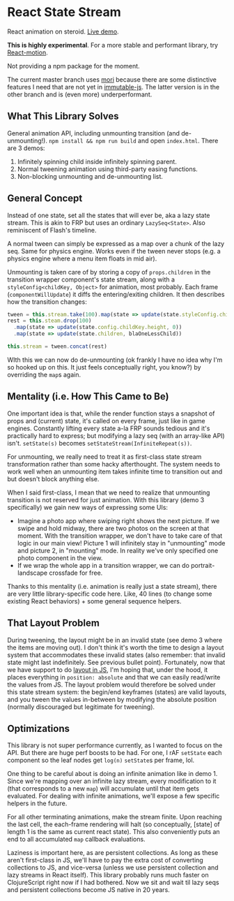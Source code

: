 # React State Stream

React animation on steroid. [Live demo](https://rawgit.com/chenglou/react-state-stream/master/index.html).

**This is highly experimental**. For a more stable and performant library, try [React-motion](https://github.com/chenglou/react-motion).

Not providing a npm package for the moment.

The current master branch uses [mori](https://github.com/swannodette/mori) because there are some distinctive features I need that are not yet in [immutable-js](https://github.com/facebook/immutable-js/). The latter version is in the other branch and is (even more) underperformant.

## What This Library Solves
General animation API, including unmounting transition (and de-unmounting!). `npm install && npm run build` and open `index.html`. There are 3 demos:

  1. Infinitely spinning child inside infinitely spinning parent.
  2. Normal tweening animation using third-party easing functions.
  3. Non-blocking unmounting and de-unmounting list.

## General Concept
Instead of one state, set all the states that will ever be, aka a lazy state stream. This is akin to FRP but uses an ordinary `LazySeq<State>`. Also reminiscent of Flash's timeline.

A normal tween can simply be expressed as a map over a chunk of the lazy seq. Same for physics engine. Works even if the tween never stops (e.g. a physics engine where a menu item floats in mid air).

Unmounting is taken care of by storing a copy of `props.children` in the transition wrapper component's state stream, along with a `styleConfig<childKey, Object>` for animation, most probably. Each frame (`componentWillUpdate`) it diffs the entering/exiting children. It then describes how the transition changes:

```js
tween = this.stream.take(100).map(state => update(state.styleConfig.childKey.height, easeOut(easeOutParams)))
rest = this.steam.drop(100)
  .map(state => update(state.config.childKey.height, 0))
  .map(state => update(state.children, blaOneLessChild))

this.stream = tween.concat(rest)
```

WIth this we can now do de-unmounting (ok frankly I have no idea why I'm so hooked up on this. It just feels conceptually right, you know?) by overriding the `map`s again.

## Mentality (i.e. How This Came to Be)
One important idea is that, while the render function stays a snapshot of props and (current) state, it's called on every frame, just like in game engines. Constantly lifting every state a-la FRP sounds tedious and it's practically hard to express; but modifying a lazy seq (with an array-like API) isn't. `setState(s)` becomes `setStateStream(InfiniteRepeat(s))`.

For unmounting, we really need to treat it as first-class state stream transformation rather than some hacky afterthought. The system needs to work well when an unmounting item takes infinite time to transition out and but doesn't block anything else.

When I said first-class, I mean that we need to realize that unmounting transition is not reserved for just animation. With this library (demo 3 specifically) we gain new ways of expressing some UIs:

  - Imagine a photo app where swiping right shows the next picture. If we swipe and hold midway, there are two photos on the screen at that moment. With the transition wrapper, we don't have to take care of that logic in our main view! Picture 1 will infinitely stay in "unmounting" mode and picture 2, in "mounting" mode. In reality we've only specified one photo component in the view.
  - If we wrap the whole app in a transition wrapper, we can do portrait-landscape crossfade for free.

Thanks to this mentality (i.e. animation is really just a state stream), there are very little library-specific code here. Like, 40 lines (to change some existing React behaviors) + some general sequence helpers.

## That Layout Problem
During tweening, the layout might be in an invalid state (see demo 3 where the items are moving out). I don't think it's worth the time to design a layout system that accommodates these invalid states (also remember: that invalid state might last indefinitely. See previous bullet point). Fortunately, now that we have support to do [layout in JS](https://github.com/facebook/css-layout), I'm hoping that, under the hood, it places everything in `position: absolute` and that we can easily read/write the values from JS. The layout problem would therefore be solved under this state stream system: the begin/end keyframes (states) are valid layouts, and you tween the values in-between by modifying the absolute position (normally discouraged but legitimate for tweening).

## Optimizations
This library is not super performance currently, as I wanted to focus on the API. But there are huge perf boosts to be had. For one, I rAF `setState` each component so the leaf nodes get `log(n)` `setState`s per frame, lol.

One thing to be careful about is doing an infinite animation like in demo 1. Since we're mapping over an infinite lazy stream, every modification to it (that corresponds to a new `map`) will accumulate until that item gets evaluated. For dealing with infinite animations, we'll expose a few specific helpers in the future.

For all other terminating animations, make the stream finite. Upon reaching the last cell, the each-frame rendering will halt (so conceptually, [state] of length 1 is the same as current react state). This also conveniently puts an end to all accumulated `map` callback evaluations.

Laziness is important here, as are persistent collections. As long as these aren't first-class in JS, we'll have to pay the extra cost of converting collections to JS, and vice-versa (unless we use persistent collection and lazy streams in React itself). This library probably runs much faster on ClojureScript right now if I had bothered. Now we sit and wait til lazy seqs and persistent collections become JS native in 20 years.
